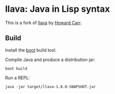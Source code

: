 # llava: Java in Lisp syntax

This is a fork of [llava](http://llava.org/) by [Howard Carr](http://haroldcarr.net/).

## Build

Install the [boot](http://boot-clj.com) build tool.

Compile Java and produce a distribution jar:

`boot build`

Run a REPL:

`java -jar target/llava-1.0.0-SNAPSHOT.jar`
